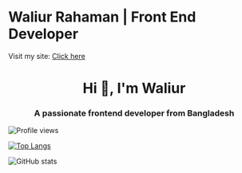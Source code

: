 Waliur Rahaman | Front End Developer
==========================

Visit my site: <a href="https://waliurr.github.io/waliurr" target="_blank"> Click here </a>

<h1 align="center">Hi 👋, I'm Waliur</h1>
<h3 align="center">A passionate frontend developer from Bangladesh</h3>

![Profile views](https://gpvc.arturio.dev/waliurr)  


[![Top Langs](https://github-readme-stats.vercel.app/api/top-langs/?username=waliurr)](https://github.com/anuraghazra/github-readme-stats)

![GitHub stats](https://github-readme-stats.vercel.app/api?username=waliurr&show_icons=true)  
